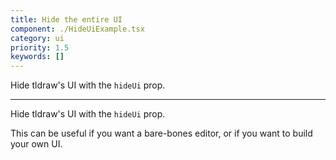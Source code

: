 ```yaml
---
title: Hide the entire UI
component: ./HideUiExample.tsx
category: ui
priority: 1.5
keywords: []
---
```


Hide tldraw's UI with the `hideUi` prop.

---

Hide tldraw's UI with the `hideUi` prop.

This can be useful if you want a bare-bones editor, or if you want to build your own UI.
